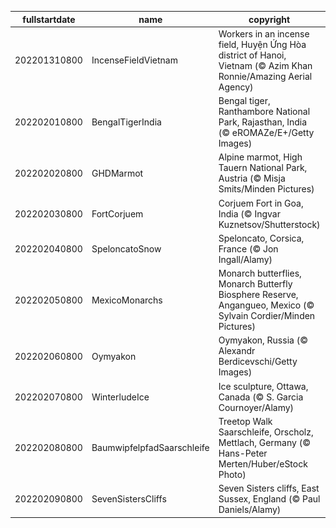|fullstartdate|name|copyright|title|image|
|--|--|--|--|--|
202201310800|IncenseFieldVietnam|Workers in an incense field, Huyện Ứng Hòa district of Hanoi, Vietnam (© Azim Khan Ronnie/Amazing Aerial Agency)|Info|![](/en-AU/2022/02/202201310800IncenseFieldVietnam.jpg)|
202202010800|BengalTigerIndia|Bengal tiger, Ranthambore National Park, Rajasthan, India (© eROMAZe/E+/Getty Images)|Info|![](/en-AU/2022/02/202202010800BengalTigerIndia.jpg)|
202202020800|GHDMarmot|Alpine marmot, High Tauern National Park, Austria (© Misja Smits/Minden Pictures)|Info|![](/en-AU/2022/02/202202020800GHDMarmot.jpg)|
202202030800|FortCorjuem|Corjuem Fort in Goa, India (© Ingvar Kuznetsov/Shutterstock)|Info|![](/en-AU/2022/02/202202030800FortCorjuem.jpg)|
202202040800|SpeloncatoSnow|Speloncato, Corsica, France (© Jon Ingall/Alamy)|Info|![](/en-AU/2022/02/202202040800SpeloncatoSnow.jpg)|
202202050800|MexicoMonarchs|Monarch butterflies, Monarch Butterfly Biosphere Reserve, Angangueo, Mexico (© Sylvain Cordier/Minden Pictures)|Info|![](/en-AU/2022/02/202202050800MexicoMonarchs.jpg)|
202202060800|Oymyakon|Oymyakon, Russia (© Alexandr Berdicevschi/Getty Images)|Info|![](/en-AU/2022/02/202202060800Oymyakon.jpg)|
202202070800|WinterludeIce|Ice sculpture, Ottawa, Canada (© S. Garcia Cournoyer/Alamy)|Info|![](/en-AU/2022/02/202202070800WinterludeIce.jpg)|
202202080800|BaumwipfelpfadSaarschleife|Treetop Walk Saarschleife, Orscholz, Mettlach, Germany (© Hans-Peter Merten/Huber/eStock Photo)|Info|![](/en-AU/2022/02/202202080800BaumwipfelpfadSaarschleife.jpg)|
202202090800|SevenSistersCliffs|Seven Sisters cliffs, East Sussex, England (© Paul Daniels/Alamy)|Info|![](/en-AU/2022/02/202202090800SevenSistersCliffs.jpg)|
